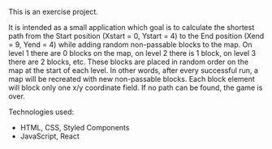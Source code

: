 This is an exercise project.

It is intended as a small application which goal is to calculate the shortest path from the Start position (Xstart = 0, Ystart = 4) to the End position (Xend = 9, Yend = 4) while adding random non-passable blocks to the map. On level 1 there are 0 blocks on the map, on level 2 there is 1 block, on level 3 there are 2 blocks, etc. These blocks are placed in random order on the map at the start of each level. In other words, after every successful run, a map will be recreated with new non-passable blocks. Each block element will block only one x/y coordinate field.
If no path can be found, the game is over.

Technologies used:
- HTML, CSS, Styled Components
- JavaScript, React

